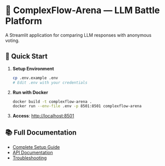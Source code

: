 # 🤖 ComplexFlow-Arena — LLM Battle Platform

A Streamlit application for comparing LLM responses with anonymous voting.

## 🚀 Quick Start

1. **Setup Environment**

    ```bash
    cp .env.example .env
    # Edit .env with your credentials
    ```

2. **Run with Docker**

    ```bash
    docker build -t complexflow-arena .
    docker run --env-file .env -p 8501:8501 complexflow-arena
    ```

3. **Access**: <http://localhost:8501>

## 📚 Full Documentation

- [Complete Setup Guide](docs/DOCUMENTATION.md)
- [API Documentation](docs/API.md)
- [Troubleshooting](docs/TROUBLESHOOTING.md)
